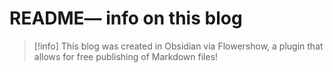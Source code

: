 # README— info on this blog
>[!info]
>This blog was created in Obsidian via Flowershow, a plugin that allows for free publishing of Markdown files!
